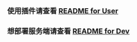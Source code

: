 ### 使用插件请查看 [README for User](https://github.com/k0baya/chrome-token-getter/blob/main/extension/README.md)

### 想部署服务端请查看 [README for Dev](https://github.com/k0baya/chrome-token-getter/blob/main/server/README.md)
